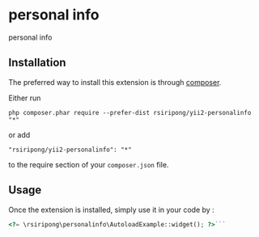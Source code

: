 personal info
=============
personal info

Installation
------------

The preferred way to install this extension is through [composer](http://getcomposer.org/download/).

Either run

```
php composer.phar require --prefer-dist rsiripong/yii2-personalinfo "*"
```

or add

```
"rsiripong/yii2-personalinfo": "*"
```

to the require section of your `composer.json` file.


Usage
-----

Once the extension is installed, simply use it in your code by  :

```php
<?= \rsiripong\personalinfo\AutoloadExample::widget(); ?>```